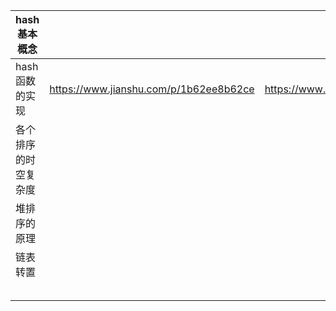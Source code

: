 | hash基本概念   |                                        |                                                 |
| ---------- | -------------------------------------- | ----------------------------------------------- |
| hash函数的实现  | https://www.jianshu.com/p/1b62ee8b62ce | https://www.cnblogs.com/lizhanwu/p/4303410.html |
| 各个排序的时空复杂度 |                                        |                                                 |
| 堆排序的原理     |                                        |                                                 |
| 链表转置       |                                        |                                                 |
|            |                                        |                                                 |
|            |                                        |                                                 |
|            |                                        |                                                 |
|            |                                        |                                                 |
|            |                                        |                                                 |
